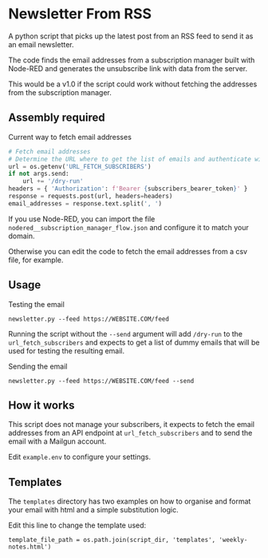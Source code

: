 # Newsletter From RSS

A python script that picks up the latest post from an RSS feed to send it as an email newsletter.

The code finds the email addresses from a subscription manager built with Node-RED and generates the unsubscribe link with data from the server.

This would be a v1.0 if the script could work without fetching the addresses from the subscription manager.

## Assembly required

Current way to fetch email addresses

```python
# Fetch email addresses
# Determine the URL where to get the list of emails and authenticate with bearer token
url = os.getenv('URL_FETCH_SUBSCRIBERS')
if not args.send:
    url += '/dry-run'
headers = { 'Authorization': f'Bearer {subscribers_bearer_token}' }
response = requests.post(url, headers=headers)
email_addresses = response.text.split(', ')
```

If you use Node-RED, you can import the file `nodered__subscription_manager_flow.json` and configure it to match your domain.

Otherwise you can edit the code to fetch the email addresses from a csv file, for example.

## Usage

Testing the email

`newsletter.py --feed https://WEBSITE.COM/feed`

Running the script without the `--send` argument will add `/dry-run` to the `url_fetch_subscribers` and expects to get a list of dummy emails that will be used for testing the resulting email.

Sending the email

`newsletter.py --feed https://WEBSITE.COM/feed --send`

## How it works

This script does not manage your subscribers, it expects to fetch the email addresses from an API endpoint at `url_fetch_subscribers` and to send the email with a Mailgun account.

Edit `example.env` to configure your settings.

## Templates

The `templates` directory has two examples on how to organise and format your email with html and a simple substitution logic.

Edit this line to change the template used:

`template_file_path = os.path.join(script_dir, 'templates', 'weekly-notes.html')`

